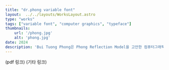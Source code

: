 ```yaml
---
title: "dr.phong variable font"
layout:  ../../layouts/WorksLayout.astro
type: "works"
tags: ["variable font", "computer graphics", "typeface"]
thumbnails:
	url: '/phong.jpg'
	alt: 'phong.jpg'
date: 2024
description: 'Bui Tuong Phong은 Phong Reflection Model을 고안한 컴퓨터그래픽스 분야의 선구자입니다. 그의 사망 연도이자 박사 논문 발표 연도 50주년을 기념하는 베리어블 폰트 dr.phong를 제작했습니다. 그리고 서체견본 포스터와 서체 개발노트를 제작했습니다.'
---
```


(pdf 링크)
(기타 링크)